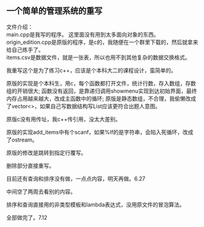 ## 一个简单的管理系统的重写

文件介绍：  
main.cpp是我写的程序。
这里面没有用到太多面向对象的东西。  
origin_edition.cpp是原版的程序，是c的，我随便在一个群里下载的，然后就拿来给自己练手了。  
items.csv是数据文件，就是一张表，所以也用不到其他复杂的数据交换格式。  

我重写这个是为了练习c++，应该是个本科大二的课程设计，蛮简单的。

原版的实现是个本科生，用c，每个函数都打开文件，统计行数，存入数组，存数组的开销很大;
函数没有返回，是靠递归调用showmenu实现到达初始界面，最终内存占用越来越大，改成主函数中的循环;
原版是静态数组，不合理，我偷懒改成了vector<>，如果自己写数据结构写List应该更符合出题人意图。

原版c没有用传址，我c++传引用，没太大差别。  

原版的实现add_items中有个scanf，如果%lf的是字符串，会陷入死循环，改成了ostream。  

原版的修改是跳转到指定行覆写。  

删除部分直接重写。  

目前还有查询和排序没有做，一点点内容，明天再做。6.27

中间空了两周去看别的内容。

排序和查询直接用的非类型模板和lambda表达式，没用原文件的冒泡算法。

全部做完了。7.12
